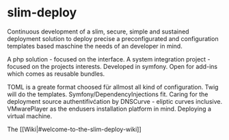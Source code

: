 # slim-deploy
Continuous development of a slim, secure, simple and sustained deployment solution to deploy precise a preconfigurated and configuration templates based maschine the needs of an developer in mind.

A php solution - focused on the interface. A system integration project - focused on the projects interests. Developed in symfony. Open for add-ins which comes as reusable bundles.

TOML is a greate format choosed für allmost all kind of configuration. Twig will do the templates. Symfony/DependencyInjections fit. Caring for the deployment source authentifivćation by DNSCurve - eliptic curves inclusive. VMwarePlayer as the endusers installation platform in mind. Deploying a virtual machine.

The [[Wiki|#welcome-to-the-slim-deploy-wiki]]
